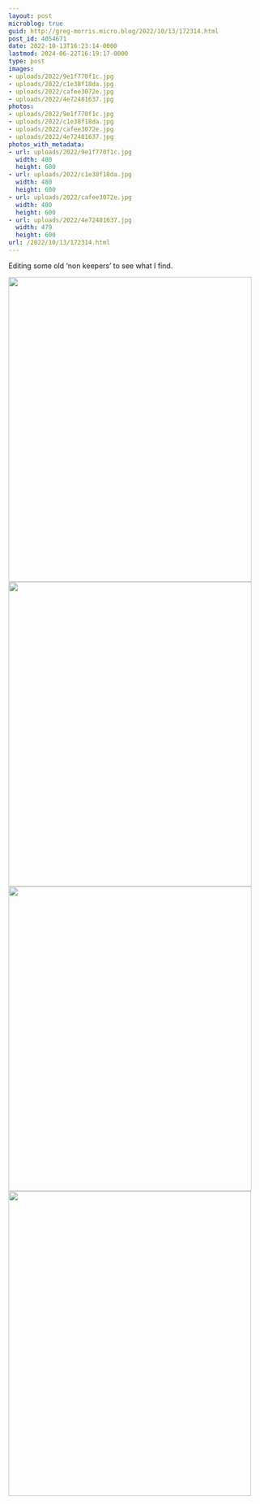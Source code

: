 ```yaml
---
layout: post
microblog: true
guid: http://greg-morris.micro.blog/2022/10/13/172314.html
post_id: 4054671
date: 2022-10-13T16:23:14-0000
lastmod: 2024-06-22T16:19:17-0000
type: post
images:
- uploads/2022/9e1f770f1c.jpg
- uploads/2022/c1e38f18da.jpg
- uploads/2022/cafee3072e.jpg
- uploads/2022/4e72481637.jpg
photos:
- uploads/2022/9e1f770f1c.jpg
- uploads/2022/c1e38f18da.jpg
- uploads/2022/cafee3072e.jpg
- uploads/2022/4e72481637.jpg
photos_with_metadata:
- url: uploads/2022/9e1f770f1c.jpg
  width: 480
  height: 600
- url: uploads/2022/c1e38f18da.jpg
  width: 480
  height: 600
- url: uploads/2022/cafee3072e.jpg
  width: 480
  height: 600
- url: uploads/2022/4e72481637.jpg
  width: 479
  height: 600
url: /2022/10/13/172314.html
---
```

<p>Editing some old ‘non keepers’ to see what I find.</p>
<p><img src="uploads/2022/9e1f770f1c.jpg" alt="" width="480" height="600" /><img src="uploads/2022/c1e38f18da.jpg" alt="" width="480" height="600" /><img src="uploads/2022/cafee3072e.jpg" alt="" width="480" height="600" /><img src="uploads/2022/4e72481637.jpg" alt="" width="479" height="600" /></p>
